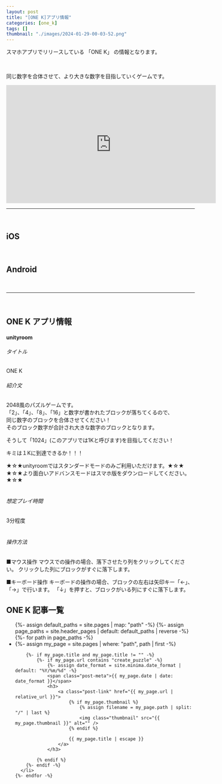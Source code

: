 ```yaml
---
layout: post
title: "[ONE K]アプリ情報"
categories: [one_k]
tags: []
thumbnail: "./images/2024-01-29-00-03-52.png"
---
```


スマホアプリでリリースしている
「ONE K」
の情報となります。
  
<br>
  
同じ数字を合体させて、より大きな数字を目指していくゲームです。  

<iframe width="560" height="315" src="https://www.youtube.com/embed/ulyfyhqVzSI" frameborder="0" allowfullscreen></iframe>  
  
<br>
<hr>
<br>
  
## iOS
<!-- <img src="{{ './images/icon_ios.jpg' }}" alt="image" width="250" class="center-image"/> -->
  
<br>
  
## Android
<!-- <a class="post-link" href="https://play.google.com/store/apps/details?id=com.Combo.puzzle">
    <img src="{{ './images/icon_android.png' }}" alt="image" width="250" class="center-image"/>
</a> -->
  
<br>
<hr>
<br>

## ONE K アプリ情報
#### unityroom
###### タイトル
ONE K
<br>

###### 紹介文
2048風のパズルゲームです。  
「2」、「4」、「8」、「16」と数字が書かれたブロックが落ちてくるので、  
同じ数字のブロックを合体させてください！  
そのブロック数字が合計され大きな数字のブロックとなります。  
  
そうして「1024」(このアプリでは1Kと呼びます)を目指してください！  
  
キミは１Kに到達できるか！！！  
  
★☆★unityroomではスタンダードモードのみご利用いただけます。★☆★  
★☆★より面白いアドバンスモードはスマホ版をダウンロードしてください。★☆★  
<br>

###### 想定プレイ時間
3分程度  
<br>

###### 操作方法
■マウス操作
マウスでの操作の場合、落下させたり列をクリックしてください。
クリックした列にブロックがすぐに落下します。

■キーボード操作
キーボードの操作の場合、ブロックの左右は矢印キー「←」、「→」で行います。
「↓」を押すと、ブロックがいる列にすぐに落下します。

## ONE K 記事一覧
<ul class="post-list">
    {%- assign default_paths = site.pages | map: "path" -%}
    {%- assign page_paths = site.header_pages | default: default_paths | reverse -%}
    {%- for path in page_paths -%}
      <li>
        {%- assign my_page = site.pages | where: "path", path | first -%}
        
        {%- if my_page.title and my_page.title != "" -%}
            {%- if my_page.url contains "create_puzzle" -%}
                {%- assign date_format = site.minima.date_format | default: "%Y/%m/%d" -%}
                <span class="post-meta">{{ my_page.date | date: date_format }}</span>
                <h3>
                    <a class="post-link" href="{{ my_page.url | relative_url }}">
                        {% if my_page.thumbnail %}
                            {% assign filename = my_page.path | split: "/" | last %}
                            <img class="thumbnail" src="{{ my_page.thumbnail }}" alt="" />
                        {% endif %}
                        
                        {{ my_page.title | escape }}
                    </a>
                </h3>
                
            {% endif %}
        {%- endif -%}
      </li>
    {%- endfor -%}
  </ul>